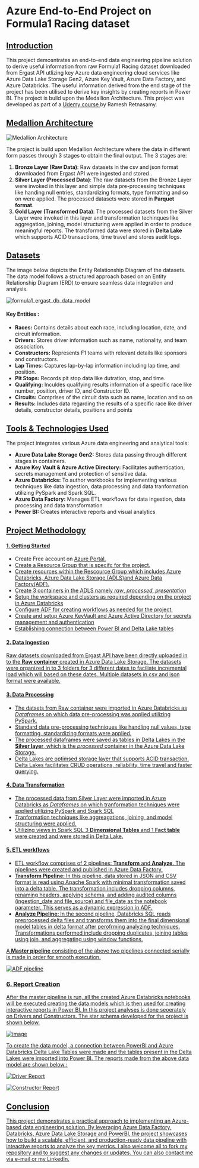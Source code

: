 # Azure End-to-End Project on Formula1 Racing dataset 

## <u>Introduction</u>
This project demosntrates an end-to-end data engineering pipeline solution to derive useful information from raw Formula1 Racing dataset downloaded from Ergast API utlizing key Azure data engineering cloud services like Azure Data Lake Storage Gen2, Azure Key Vault, Azure Data Factory, and Azure Databricks. The useful information derived from the end stage of the project has been utilised to derive key insights by creating reports in Power BI. The project is build upon the Medallion Architecture. This project was developed as part of a <a href ="https://www.udemy.com/course/azure-databricks-spark-core-for-data-engineers/?couponCode=25BBPMXACCAGE2"> Udemy course </a> by Ramesh Retnasamy.

## <u>Medallion Architecture</u>

![Medallion Architecture](https://github.com/user-attachments/assets/fb66abbf-6988-4788-9ca0-67ecfb9a6597)


The project is build upon Medallion Architecture where the data in different form passes through 3 stages to obtain the final output. The 3 stages are:
<ol type="1">
  <li>
  <b>Bronze Layer (Raw Data)</b>: Raw datasets in the csv and json format downloaded from Ergast API were ingested and stored .
  </li>
  <li>
  <b>Silver Layer (Processed Data)</b>: The raw datasets from the Bronze Layer were invoked in this layer and simple data pre-processing techniques like handing null entries, standardizing formats, type formatting and so on were applied. The processed datasets were stored in <b>Parquet format</b>.
  </li>
  <li>
  <b>Gold Layer (Transformed Data)</b>: The processed datasets from the Silver Layer were invoked in this layer and transformation techinques like aggregation, joining, model structuring were applied in order to produce meaningful reports. The transformed data were stored in <b>Delta Lake</b> which supports ACID transactions, time travel and stores audit logs.
  </li>
</ol>

## <u>Datasets</u>

The image below depicts the Entity Relationship Diagram of the datasets. The data model follows a structured approach based on an Entity Relationship Diagram (ERD) to ensure seamless data integration and analysis.

![formula1_ergast_db_data_model](https://github.com/user-attachments/assets/f2e8a511-0ed1-43e3-a5aa-c891e0c0ac80)

#### Key Entities :
<ul>
  <li>
    <b>Races:</b> Contains details about each race, including location, date, and circuit information.
  </li>
  <li>
    <b>Drivers:</b> Stores driver information such as name, nationality, and team association.
  </li>
  <li>
    <b>Constructors:</b> Represents F1 teams with relevant details like sponsors and constructors.
  </li>
   <li>
    <b>Lap Times:</b> Captures lap-by-lap information including lap time, and position.
  </li>
  <li>
    <b>Pit Stops:</b> Records pit stop data like dutration, stop, and time.
  </li>
  <li>
    <b>Qualifying:</b> Inculdes qualifying results information of a specific race like number, position, driver ID, and Constructor ID. 
  </li>
  <li>
    <b>Circuits:</b> Comprises of the circuit data such as name, location and so on
  </li>
  <li>
    <b>Results:</b> Includes data regarding the results of a specific race like driver details, constructor details, positions and points
  </li>
</ul>

## <u>Tools & Technologies Used</u>

The project integrates various Azure data engineering and analytical tools:

<ul>
  <li>
    <b>Azure Data Lake Storage Gen2:</b> Stores data passing through different stages in containers. 
  </li>
  <li>
    <b>Azure Key Vault & Azure Active Directory:</b> Facilitates authentication, secrets management and protection of sensitive data.
  </li>
  <li>
    <b>Azure Databricks:</b> To author workbooks for implementing various techniques like data ingestion, data processing and data tranformation utilizing PySpark and Spark SQL.
  </li>
  <li>
    <b>Azure Data Factory:</b> Manages ETL workflows for data ingestion, data processing and data transformation
  </li>
  <li>
    <b>Power BI:</b> Creates interactive reports and visual analytics
  </li>
</ul>

## <u>Project Methodology</u>

#### <u>1. Getting Started </u>

<ul>
  <li>
    Create Free account on <a href="https://portal.azure.com">Azure Portal.
  </li>
  <li>
    Create a Resource Group that is specifc for the project.
  </li>
  <li>
    Create resources within the Rescource Group which includes Azure Databricks, Azure Data Lake Storage (ADLS)and Azure Data Factory(ADF).
  </li>
  <li>
    Create 3 containers in the ADLS namely <i>raw</i>, <i>processed</i>, <i>presentation</i>
  </li>
  <li>
    Setup the workspace and clusters as required depending on the project in Azure Databricks
  </li>
  <li>
    Configure ADF for creating workflows as needed for the project.
  </li>
  <li>
    Create and setup Azure KeyVault and Azure Active Directory for secrets management and authentication
  </li>
  <li>
    Establishing connection between Power BI and Delta Lake tables
  </li>
</ul>

#### <u>2. Data Ingestion</u>

Raw datasets downloaded from Ergast API have been directly uploaded in to the <b>Raw container</b> created in Azure Data Lake Storage. The datasets were organized in to 3 folders for 3 different dates to faciliate incremental load which will based on these dates. Multiple datasets in csv and json format were available. 

#### <u>3. Data Processing</u>

<ul>
  <li>
    The datsets from Raw container were imported in Azure Databricks as <i>Dataframes</i> on which data pre-processing was applied utilizing PySpark. 
  </li>
  <li>
    Standard data pre-processing techniques like handling null values, type formatting, standardizing formats were applied.
  </li>
  <li>
    The processed dataframes were saved as tables in Delta Lakes in the <b>Silver layer</b>, which is the <i>processed</i> container in the Azure Data Lake Storage. 
  </li>
  <li>
    Delta Lakes are optimsed storage layer that supports ACID transaction. Delta Lakes facilitates CRUD operations, reliability, time travel and faster querying.
  </li>
</ul>

#### <u>4. Data Transformation
 <ul>
   <li>
     The processed data from Silver Layer were imported in Azure Databricks as <i>Dataframes</i> on which tranformation techniques were applied utilizing PySpark and Spark SQL
   </li>
    <li>
      Tranformation techniques like aggreagations, joining, and model structuring were applied.
    </li>
   <li>
     Utilizing views in Spark SQL 3 <b>Dimensional Tables</b> and 1 <b>Fact table</b> were created and were stored in Delta Lake.
   </li>
 </ul>

#### <u>5. ETL workflows</u>

<ul>
  <li>
    ETL workflow comprises of 2 pipelines: <b>Transform</b> and <b>Analyze</b>. The pipelines were created and published in Azure Data Factory.
  </li>
  <li>
    <b>Transform Pipeline: </b>In this pipeline, data stored in JSON and CSV format is read using Apache Spark with minimal transformation saved into a delta table. The transformation includes dropping columns, renaming headers, applying schema, and adding audited columns (ingestion_date and file_source) and file_date as the notebook parameter. This serves as a dynamic expression in ADF.
  </li>
  <li>
    <b>Analyze Pipeline: </b>In the second pipeline, Databricks SQL reads preprocessed delta files and transforms them into the final dimensional model tables in delta format after perofrming analyzing techniques. Transformations performed include dropping duplicates, joining tables using join, and aggregating using window functions.
  </li>
</ul>

A<b> Master pipeline</b> consisting of the above two pipelines connected serially is made in order for smooth execution. 

![ADF pipeline](https://github.com/user-attachments/assets/ee7ce6b3-2b1d-4449-b341-e8bb057679ee)

### <u>6. Report Creation</u>

After the master pipeline is run, all the created Azure Databricks notebooks will be executed creating the data models which is then used for creating interactive reports in Power BI. In this project analyses is done seoerately on Drivers and Constructors. The star schema developed for the project is shown below. 

![image](https://github.com/user-attachments/assets/4faa1ecc-0897-49ac-962e-5774fefae99a)

To create the data model, a connection between PowerBI and Azure Databricks Delta Lake Tables were made and the tables present in the Delta Lakes were imported into Power BI. The reports made from the above data model are shown below : 

![Driver Report](https://github.com/user-attachments/assets/94a6801f-dfa3-4b6b-8e26-68504b068b10)


![Constructor Report](https://github.com/user-attachments/assets/78b8769b-5c2f-44b8-b360-c256045d4470)

## <u>Conclusion</u>

This project demonstrates a practical approach to implementing an Azure-based data engineering solution. By leveraging Azure Data Factory, Databricks, Azure Data Lake Storage and PowerBI, the project showcases how to build a scalable, efficient, and production-ready data pipeline with inteactive reports to analyze the key metrics. I also welcome all to fork my repository and to suggest any changes or updates. You can also contact me via <a href="msgokul2011@gmail.com">e-mail</a> or my <a href="https://www.linkedin.com/in/gokul-manoharan/">LinkedIn</a>. 




